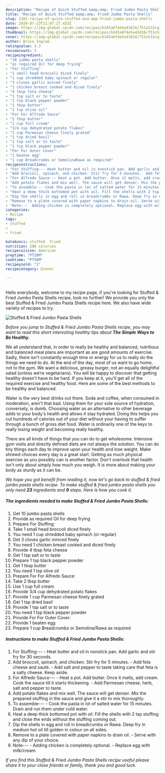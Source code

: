 ```yaml
---
description: "Recipe of Quick Stuffed &amp;amp; Fried Jumbo Pasta Shells"
title: "Recipe of Quick Stuffed &amp;amp; Fried Jumbo Pasta Shells"
slug: 1281-recipe-of-quick-stuffed-and-amp-fried-jumbo-pasta-shells
date: 2020-07-23T11:07:27.433Z
image: https://img-global.cpcdn.com/recipes/b245a6f4e5a43d16/751x532cq70/stuffed-fried-jumbo-pasta-shells-recipe-main-photo.jpg
thumbnail: https://img-global.cpcdn.com/recipes/b245a6f4e5a43d16/751x532cq70/stuffed-fried-jumbo-pasta-shells-recipe-main-photo.jpg
cover: https://img-global.cpcdn.com/recipes/b245a6f4e5a43d16/751x532cq70/stuffed-fried-jumbo-pasta-shells-recipe-main-photo.jpg
author: Bruce Ingram
ratingvalue: 3.3
reviewcount: 3
recipeingredient:
- "10 jumbo pasta shells"
- "as required Oil for deep frying"
- "For Stuffing"
- "1 small head broccoli diced finely"
- "1 cup shredded baby spinach or regular"
- "3 cloves garlic minced finely"
- "1 chicken breast cooked and diced finely"
- "4 tbsp feta cheese"
- "1 tsp salt or to taste"
- "1 tsp black pepper powder"
- "1 tbsp butter"
- "1 tsp olive oil"
- "For For Alfredo Sauce"
- "2 tbsp butter"
- "1 cup full cream"
- "3/4 cup dehydrated potato flakes"
- "1 cup Parmesan cheese finely grated"
- "1 tsp dried basil"
- "1 tsp salt or to taste"
- "1 tsp black pepper powder"
- "For For Outer Cover"
- "1 beaten egg"
- "1 cup Breadcrumbs or SemolinaRawa as required"
recipeinstructions:
- "For Stuffing--- Heat butter and oil in nonstick pan. Add garlic and stir fry for 30 seconds."
- "Add broccoli, spinach, and chicken. Stir fry for 5 minutes.  Add feta cheese and sauté.  Add salt and pepper to taste taking care that feta is a salty cheese. Keep aside."
- "For Alfredo Sauce--- Heat a pot. Add butter. Once it melts, add cream. Cook the sauce till it starts thickening. Add Parmesan cheese, herb, salt and pepper to taste."
- "Add potato flakes and mix well. The sauce will get denser. Mix the prepared stuffing in the sauce and give it a stir to mix thoroughly."
- "To assemble--- Cook the pasta in lot of salted water for 15 minutes. Drain and run them under cold water."
- "Heat a deep thick bottomed pot with oil. Fill the shells with 2 tsp stuffing and close the ends without the stuffing coming out."
- "Dip the shells in egg and roll in breadcrumbs or Rawa. Deep fry in medium hot oil till golden in colour on all sides."
- "Remove to a plate covered with paper napkins to drain oil. Serve with any dip of your choice."
- "Note---  Adding chicken is completely optional. Replace egg with milk/cream."
categories:
- Recipe
tags:
- stuffed
- 
- fried

katakunci: stuffed  fried 
nutrition: 280 calories
recipecuisine: American
preptime: "PT26M"
cooktime: "PT56M"
recipeyield: "2"
recipecategory: Dinner

---
```

<br>
Hello everybody, welcome to my recipe page, if you're looking for Stuffed &amp; Fried Jumbo Pasta Shells recipe, look no further! We provide you only the best Stuffed &amp; Fried Jumbo Pasta Shells recipe here. We also have wide variety of recipes to try.
<br>


![Stuffed &amp; Fried Jumbo Pasta Shells](https://img-global.cpcdn.com/recipes/b245a6f4e5a43d16/751x532cq70/stuffed-fried-jumbo-pasta-shells-recipe-main-photo.jpg)

<i>Before you jump to Stuffed &amp; Fried Jumbo Pasta Shells recipe, you may want to read this short interesting healthy tips about <strong>The Simple Ways to Be Healthy</strong>.</i>

We all understand that, in order to really be healthy and balanced, nutritious and balanced meal plans are important as are good amounts of exercise. Sadly, there isn't constantly enough time or energy for us to really do the things we need to do. At the end of the day, most of us want to go home, not to the gym. We want a delicious, greasy burger, not an equally delightful salad (unless we’re vegetarians). You will be happy to discover that getting healthy doesn't have to be hard. If you keep at it, you'll get all of the required exercise and healthy food. Here are some of the best methods to be healthy and balanced.

Water is the very best drinks out there. Soda and coffee, when consumed in moderation, aren't that bad. Using them for your sole source of hydration, conversely, is dumb. Choosing water as an alternative to other beverage adds to your body's health and allows it stay hydrated. Doing this helps you cut hundreds of calories out of your diet without your having to suffer through a bunch of gross diet food. Water is ordinarily one of the keys to really losing weight and becoming really healthy.

There are all kinds of things that you can do to get wholesome. Intensive gym visits and directly defined diets are not always the solution. You can do tiny things each day to improve upon your health and lose weight. Make shrewd choices every day is a great start. Getting as much physical exercise as you possibly can is another factor. Don't overlook that health isn't only about simply how much you weigh. It is more about making your body as sturdy as it can be. 


<i>We hope you got benefit from reading it, now let's go back to stuffed &amp; fried jumbo pasta shells recipe. To make stuffed &amp; fried jumbo pasta shells you only need <strong>23</strong> ingredients and <strong>9</strong> steps. Here is how you cook it.
</i>

##### The ingredients needed to make Stuffed &amp; Fried Jumbo Pasta Shells:

1. Get 10 jumbo pasta shells
1. Provide as required Oil for deep frying
1. Prepare For Stuffing:
1. Take 1 small head broccoli diced finely
1. You need 1 cup shredded baby spinach (or regular)
1. Get 3 cloves garlic minced finely
1. You need 1 chicken breast cooked and diced finely
1. Provide 4 tbsp feta cheese
1. Get 1 tsp salt or to taste
1. Prepare 1 tsp black pepper powder
1. Get 1 tbsp butter
1. You need 1 tsp olive oil
1. Prepare For For Alfredo Sauce:
1. Take 2 tbsp butter
1. Use 1 cup full cream
1. Provide 3/4 cup dehydrated potato flakes
1. Provide 1 cup Parmesan cheese finely grated
1. Get 1 tsp dried basil
1. Provide 1 tsp salt or to taste
1. You need 1 tsp black pepper powder
1. Provide For For Outer Cover:
1. Provide 1 beaten egg
1. Prepare 1 cup Breadcrumbs or Semolina/Rawa as required


##### Instructions to make Stuffed &amp; Fried Jumbo Pasta Shells:

1. For Stuffing--- - Heat butter and oil in nonstick pan. Add garlic and stir fry for 30 seconds.
1. Add broccoli, spinach, and chicken. Stir fry for 5 minutes.  - Add feta cheese and sauté.  - Add salt and pepper to taste taking care that feta is a salty cheese. Keep aside.
1. For Alfredo Sauce--- - Heat a pot. Add butter. Once it melts, add cream. Cook the sauce till it starts thickening. - Add Parmesan cheese, herb, salt and pepper to taste.
1. Add potato flakes and mix well. The sauce will get denser. Mix the prepared stuffing in the sauce and give it a stir to mix thoroughly.
1. To assemble--- - Cook the pasta in lot of salted water for 15 minutes. Drain and run them under cold water.
1. Heat a deep thick bottomed pot with oil. Fill the shells with 2 tsp stuffing and close the ends without the stuffing coming out.
1. Dip the shells in egg and roll in breadcrumbs or Rawa. Deep fry in medium hot oil till golden in colour on all sides.
1. Remove to a plate covered with paper napkins to drain oil. - Serve with any dip of your choice.
1. Note---  - Adding chicken is completely optional. - Replace egg with milk/cream.


<i>If you find this Stuffed &amp; Fried Jumbo Pasta Shells recipe useful please share it to your close friends or family, thank you and good luck.</i>
